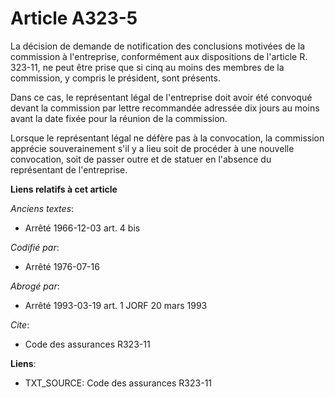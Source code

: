 # Article A323-5

La décision de demande de notification des conclusions motivées de la commission à l'entreprise, conformément aux
dispositions de l'article R. 323-11, ne peut être prise que si cinq au moins des membres de la commission, y compris le
président, sont présents.

Dans ce cas, le représentant légal de l'entreprise doit avoir été convoqué devant la commission par lettre recommandée
adressée dix jours au moins avant la date fixée pour la réunion de la commission.

Lorsque le représentant légal ne défère pas à la convocation, la commission apprécie souverainement s'il y a lieu soit de
procéder à une nouvelle convocation, soit de passer outre et de statuer en l'absence du représentant de l'entreprise.

**Liens relatifs à cet article**

_Anciens textes_:

  - Arrêté 1966-12-03 art. 4 bis

_Codifié par_:

  - Arrêté 1976-07-16

_Abrogé par_:

  - Arrêté 1993-03-19 art. 1 JORF 20 mars 1993

_Cite_:

  - Code des assurances R323-11

**Liens**:

  - TXT_SOURCE: Code des assurances R323-11

